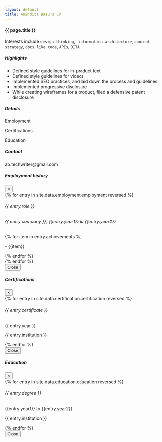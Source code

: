 ```yaml
---
layout: default
title: Anindita Basu's CV
---
```


<h4>{{ page.title }}</h4>

<p>Interests include <code>design thinking</code>, <code> information architecture</code>, <code>content strategy</code>, <code>docs like code</code>, <code>APIs</code>, <code>DITA</code></p>

<div class="container mt-3">
  <div class="card bg-light text-dark p-3">
    <div class="card-body">
      <h5>Highlights</h5>
      <ul>
      <li>Defined style guidelines for in-product text</li>
      <li>Defined style guidelines for videos</li>
      <li>Implemented SEO practices, and laid down the process and guidelines</li>
      <li>Implemented progressive disclosure</li>
      <li>While creating wireframes for a product, filed a defensive patent disclosure</li>
      </ul>
    </div><!-- card-body  -->
  </div><!-- card -->
</div><!-- container mt-3 -->

<div class="container mt-3">
  <div class="card bg-light text-dark p-3">
    <div class="card-body">
      <h5>Details</h5>
      <p class="mt-2"><a data-toggle="modal" data-target="#myjobs" class="btn btn-success">Employment</a></p>
      <p class="mt-2"><a data-toggle="modal" data-target="#mycertifications" class="btn btn-success">Certifications</a></p>
      <p class="mt-2"><a data-toggle="modal" data-target="#myeducation" class="btn btn-success">Education</a></p>
    </div><!-- card-body  -->
  </div><!-- card -->
</div><!-- container mt-3 -->

<div class="container mt-3">
  <div class="card bg-light text-dark p-3">
    <div class="card-body">
      <h5>Contact</h5>
      <p class="mt-2">
      ab.techwriter@gmail.com
      </p>
    </div><!-- card-body  -->
  </div><!-- card -->
</div><!-- container mt-3 -->


<div class="container">
  <!-- The modal -->
  <div class="modal" id="myjobs">
    <div class="modal-dialog modal-dialog-scrollable">
      <div class="modal-content">      
        <!-- Modal header -->
        <div class="modal-header">
          <h5 class="modal-title">Employment history</h5>
          <button type="button" class="close" data-dismiss="modal">×</button>
        </div><!-- /modal header -->     
        <!-- Modal body -->
        <div class="modal-body">		
		  {% for entry in site.data.employment.employment reversed %}
			<div class="container mt-3">
			<div class="card bg-light text-dark p-3">
			<div class="card-header"><h6>{{ entry.role }}</h6></div>
			<div class="card-body">
			<h6>{{ entry.company }}, {{entry.year1}} to {{entry.year2}}</h6>
			{% for item in entry.achievements %}
			<p> - {{item}}</p>
			{% endfor %}
			</div><!-- card-body  -->
			</div><!-- card -->
			</div><!-- container mt-3 -->
		  {% endfor %}
        </div><!-- /modal body -->      
        <!-- Modal footer -->
        <div class="modal-footer">
          <button type="button" class="btn btn-danger" data-dismiss="modal">Close</button>
        </div><!-- /modal footer -->       
      </div><!-- /modal content -->
    </div><!-- /modal dialog -->
  </div><!-- /modal -->
</div><!-- /container for modal -->

<div class="container">
  <!-- The modal -->
  <div class="modal" id="mycertifications">
    <div class="modal-dialog modal-dialog-scrollable">
      <div class="modal-content">      
        <!-- Modal header -->
        <div class="modal-header">
          <h5 class="modal-title">Certifications</h5>
          <button type="button" class="close" data-dismiss="modal">×</button>
        </div><!-- /modal header -->     
        <!-- Modal body -->
        <div class="modal-body">		
		  {% for entry in site.data.certification.certification reversed %}
			<div class="container mt-3">
			<div class="card bg-light text-dark p-3">
			<div class="card-header"><h6>{{ entry.certificate }}</h6></div>
			<div class="card-body">
			<p>{{ entry.year }}</p>
			<p>{{ entry.institution }}</p>
			</div><!-- card-body  -->
			</div><!-- card -->
			</div><!-- container mt-3 -->
		  {% endfor %}
        </div><!-- /modal body -->      
        <!-- Modal footer -->
        <div class="modal-footer">
          <button type="button" class="btn btn-danger" data-dismiss="modal">Close</button>
        </div><!-- /modal footer -->       
      </div><!-- /modal content -->
    </div><!-- /modal dialog -->
  </div><!-- /modal -->
</div><!-- /container for modal -->

<div class="container">
  <!-- The modal -->
  <div class="modal" id="myeducation">
    <div class="modal-dialog modal-dialog-scrollable">
      <div class="modal-content">      
        <!-- Modal header -->
        <div class="modal-header">
          <h5 class="modal-title">Education</h5>
          <button type="button" class="close" data-dismiss="modal">×</button>
        </div><!-- /modal header -->     
        <!-- Modal body -->
        <div class="modal-body">		
		  {% for entry in site.data.education.education reversed %}
			<div class="container mt-3">
			<div class="card bg-light text-dark p-3">
			<div class="card-header"><h6>{{ entry.degree }}</h6></div>
			<div class="card-body">
			<p>{{entry.year1}} to {{entry.year2}}</p>
			<p>{{ entry.institution }}</p>
			</div><!-- card-body  -->
			</div><!-- card -->
			</div><!-- container mt-3 -->
		  {% endfor %}
        </div><!-- /modal body -->      
        <!-- Modal footer -->
        <div class="modal-footer">
          <button type="button" class="btn btn-danger" data-dismiss="modal">Close</button>
        </div><!-- /modal footer -->       
      </div><!-- /modal content -->
    </div><!-- /modal dialog -->
  </div><!-- /modal -->
</div><!-- /container for modal -->
